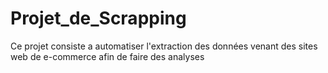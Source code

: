 # Projet_de_Scrapping
Ce projet consiste a automatiser l'extraction des données venant des sites web de e-commerce afin de faire des analyses
